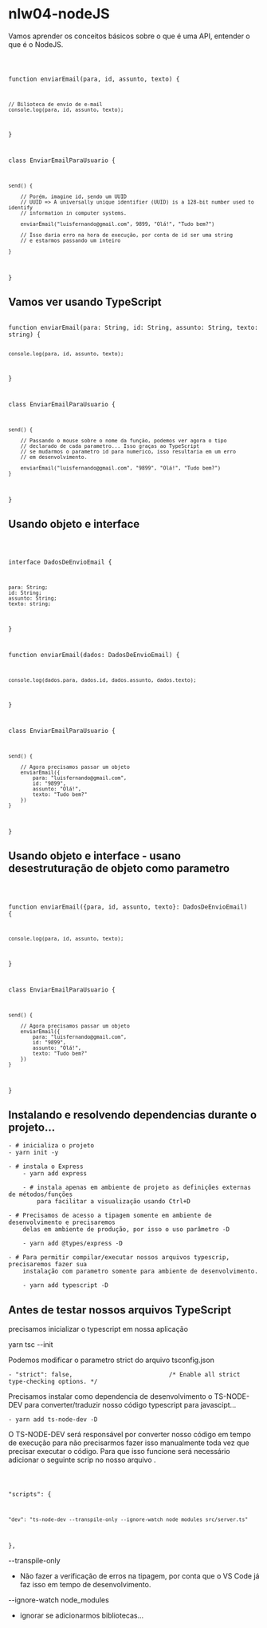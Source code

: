 # nlw04-nodeJS
Vamos aprender os conceitos básicos sobre o que é uma API, entender o que é o NodeJS.


<code>

function enviarEmail(para, id, assunto, texto) {
    
    // Bilioteca de envio de e-mail
    console.log(para, id, assunto, texto);
}

class EnviarEmailParaUsuario {

    send() {

        // Porém, imagine id, sendo um UUID
        // UUID => A universally unique identifier (UUID) is a 128-bit number used to identify
        // information in computer systems.
        
        enviarEmail("luisfernando@gmail.com", 9899, "Olá!", "Tudo bem?")

        // Isso daria erro na hora de execução, por conta de id ser uma string
        // e estarmos passando um inteiro
        
    }
}
</code>

## Vamos ver usando TypeScript

<code>
function enviarEmail(para: String, id: String, assunto: String, texto: string) {

    console.log(para, id, assunto, texto);
}

class EnviarEmailParaUsuario {

    send() {

        // Passando o mouse sobre o nome da função, podemos ver agora o tipo
        // declarado de cada parametro... Isso graças ao TypeScript
        // se mudarmos o parametro id para numerico, isso resultaria em um erro
        // em desenvolvimento.
        
        enviarEmail("luisfernando@gmail.com", "9899", "Olá!", "Tudo bem?")
    }
}
</code>

## Usando objeto e interface

<code>

interface DadosDeEnvioEmail {

    para: String;
    id: String;
    assunto: String;
    texto: string;    
}

function enviarEmail(dados: DadosDeEnvioEmail) {

    console.log(dados.para, dados.id, dados.assunto, dados.texto);
}

class EnviarEmailParaUsuario {

    send() {

        // Agora precisamos passar um objeto
        enviarEmail({
            para: "luisfernando@gmail.com",
            id: "9899",
            assunto: "Olá!",
            texto: "Tudo bem?"
        })
    }
}
</code>

## Usando objeto e interface - usano desestruturação de objeto como parametro

<code>
    
function enviarEmail({para, id, assunto, texto}: DadosDeEnvioEmail) {

    console.log(para, id, assunto, texto);
}

class EnviarEmailParaUsuario {

    send() {

        // Agora precisamos passar um objeto
        enviarEmail({
            para: "luisfernando@gmail.com",
            id: "9899",
            assunto: "Olá!",
            texto: "Tudo bem?"
        })
    }
}
</code>

## Instalando e resolvendo dependencias durante o projeto...

    - # inicializa o projeto
    - yarn init -y

    - # instala o Express
        - yarn add express

        - # instala apenas em ambiente de projeto as definições externas de métodos/funções
            para facilitar a visualização usando Ctrl+D

    - # Precisamos de acesso a tipagem somente em ambiente de desenvolvimento e precisaremos
        delas em ambiente de produção, por isso o uso parâmetro -D

        - yarn add @types/express -D 

    - # Para permitir compilar/executar nossos arquivos typescrip, precisaremos fazer sua
        instalação com parametro somente para ambiente de desenvolvimento.
        
        - yarn add typescript -D


## Antes de testar nossos arquivos TypeScript

precisamos inicializar o typescript em nossa aplicação

yarn tsc --init

Podemos modificar o parametro strict do arquivo tsconfig.json

    - "strict": false,                           /* Enable all strict type-checking options. */

Precisamos instalar como dependencia de desenvolvimento o TS-NODE-DEV para converter/traduzir
nosso código typescript para javascipt...

    - yarn add ts-node-dev -D

O TS-NODE-DEV será responsável por converter nosso código em tempo de execução para não precisarmos
fazer isso manualmente toda vez que precisar executar o código.
Para que isso funcione será necessário adicionar o seguinte scrip no nosso arquivo .

<code>
    
"scripts": {

    "dev": "ts-node-dev --transpile-only --ignore-watch node_modules src/server.ts"
},
</code>

--transpile-only

- Não fazer a verificação de erros na tipagem, por conta que o VS Code já faz isso em tempo de desenvolvimento.

--ignore-watch node_modules

- ignorar se adicionarmos bibliotecas...

